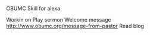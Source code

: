 OBUMC Skill for alexa


Workin on
 Play sermon
 Welcome message   http://www.obumc.org/message-from-pastor
 Read blog